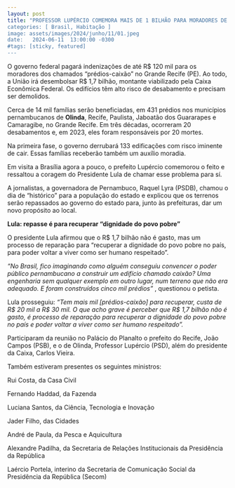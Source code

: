 ```yaml
---
layout: post
title: "PROFESSOR LUPÉRCIO COMEMORA MAIS DE 1 BILHÃO PARA MORADORES DE PRÉDIOS CAIXÃO DO GRANDE RECIFE”
categories: [ Brasil, Habitação ]
image: assets/images/2024/junho/11/01.jpeg
date:   2024-06-11  13:00:00 -0300
#tags: [sticky, featured]
---
```

O governo federal pagará indenizações de até R$ 120 mil para os moradores dos chamados “prédios-caixão” no Grande Recife (PE). Ao todo, a União irá desembolsar R$ 1,7 bilhão, montante viabilizado pela Caixa Econômica Federal. Os edifícios têm alto risco de desabamento e precisam ser demolidos.

Cerca de 14 mil famílias serão beneficiadas, em 431 prédios nos municípios pernambucanos de **Olinda**, Recife, Paulista, Jaboatão dos Guararapes e Camaragibe, no Grande Recife. Em três décadas, ocorreram 20 desabamentos e, em 2023, eles foram responsáveis por 20 mortes.

Na primeira fase, o governo derrubará 133 edificações com risco iminente de cair. Essas famílias receberão também um auxílio moradia.

Em visita a Brasília agora a pouco, o prefeito Lupércio comemorou o feito e ressaltou a coragem do Presidente Lula de chamar esse problema para sí.

A jornalistas, a governadora de Pernambuco, Raquel Lyra (PSDB), chamou o dia de “histórico” para a população do estado e explicou que os terrenos serão repassados ao governo do estado para, junto às prefeituras, dar um novo propósito ao local.

**Lula: repasse é para recuperar “dignidade do povo pobre”**

O presidente Lula afirmou que o R$ 1,7 bilhão não é gasto, mas um processo de reparação para “recuperar a dignidade do povo pobre no país, para poder voltar a viver como ser humano respeitado”.

_“No Brasil, fico imaginando como alguém conseguiu convencer o poder público pernambucano a construir um edifício chamado caixão? Uma engenharia sem qualquer exemplo em outro lugar, num terreno que não era adequado. E foram construídos cinco mil prédios”_ , questionou o petista.

Lula prosseguiu: _“Tem mais mil [prédios-caixão] para recuperar, custa de R$ 20 mil a R$ 30 mil. O que acho grave é perceber que R$ 1,7 bilhão não é gasto, é processo de reparação para recuperar a dignidade do povo pobre no país e poder voltar a viver como ser humano respeitado”._

Participaram da reunião no Palácio do Planalto o prefeito do Recife, João Campos (PSB), e o de Olinda, Professor Lupércio (PSD), além do presidente da Caixa, Carlos Vieira.

Também estiveram presentes os seguintes ministros:

Rui Costa, da Casa Civil


Fernando Haddad, da Fazenda


Luciana Santos, da Ciência, Tecnologia e Inovação


Jader Filho, das Cidades


André de Paula, da Pesca e Aquicultura


Alexandre Padilha, da Secretaria de Relações Institucionais da Presidência da República


Laércio Portela, interino da Secretaria de Comunicação Social da Presidência da República (Secom)
